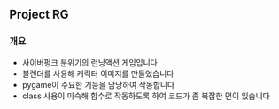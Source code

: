 ## Project RG
### 개요
- 사이버펑크 분위기의 런닝액션 게임입니다
- 블렌더를 사용해 캐릭터 이미지를 만들었습니다
- pygame이 주요한 기능을 담당하여 작동합니다
- class 사용이 미숙해 함수로 작동하도록 하여 코드가 좀 복잡한 면이 있습니다
